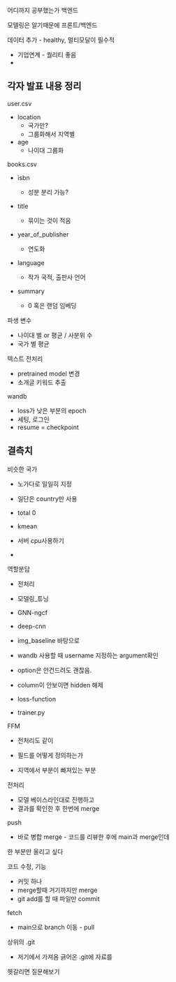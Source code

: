 
어디까지 공부했는가
백엔드

모델링은 알기때문에 프론트/백엔드

데이터 추가 - healthy, 멀티모달이 필수적
- 기업연계 - 퀄리티 좋음
- 



## 각자 발표 내용 정리
user.csv
- location
	- 국가만?
	- 그룹화해서 지역별
- age
	- 나이대 그룹화

books.csv
- isbn
	- 성분 분리 가능?
- title
	- 묶이는 것이 적음
- year_of_publisher
	- 연도화

- language
	- 작가 국적, 출판사 언어

- summary
	- 0 혹은 랜덤 임베딩


파생 변수
- 나이대 별 or 평균 / 사분위 수
- 국가 별 평균


텍스트 전처리
- pretrained model 변경
- 소개글 키워드 추출


wandb
- loss가 낮은 부분의 epoch
- 세팅, 로그인
- resume = checkpoint


결측치
- 

비슷한 국가
- 노가다로 일일히 지정
- 일단은 country만 사용


- total 0
- kmean

- 서버 cpu사용하기
- 


역할분담
- 전처리
- 모델링_튜닝

- GNN-ngcf


- deep-cnn
- img_baseline 바탕으로
- wandb 사용할 때 username 지정하는 argument확인
- option은 안건드려도 괜찮음.
- column이 안보이면 hidden 해제

- loss-function
- trainer.py

FFM 
- 전처리도 같이
- 필드를 어떻게 정의하는가


- 지역에서 부분이 빠져있는 부분


전처리
- 모델 베이스라인대로 진행하고
- 결과를 확인한 후 한번에 merge



push
- 바로 병합
merge - 코드를 리뷰한 후에 main과 merge인데


한 부분만 올리고 싶다

코드 수정, 기능
- 커밋 하나
- merge할때 거기까지만 merge
- git add를 할 때 파일만 commit

fetch
- main으로 branch 이동 - pull



상위의 .git
- 저기에서 가져옴
긁어온 .git에 자료를

헷갈리면 질문해보기


